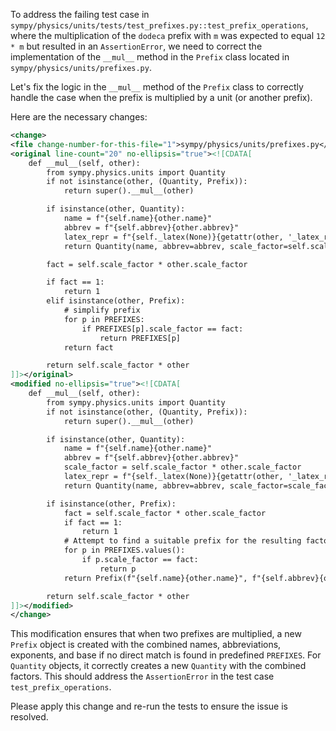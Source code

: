 To address the failing test case in `sympy/physics/units/tests/test_prefixes.py::test_prefix_operations`, where the multiplication of the `dodeca` prefix with `m` was expected to equal `12 * m` but resulted in an `AssertionError`, we need to correct the implementation of the `__mul__` method in the `Prefix` class located in `sympy/physics/units/prefixes.py`.

Let's fix the logic in the `__mul__` method of the `Prefix` class to correctly handle the case when the prefix is multiplied by a unit (or another prefix).

Here are the necessary changes:

```xml
<change>
<file change-number-for-this-file="1">sympy/physics/units/prefixes.py</file>
<original line-count="20" no-ellipsis="true"><![CDATA[
    def __mul__(self, other):
        from sympy.physics.units import Quantity
        if not isinstance(other, (Quantity, Prefix)):
            return super().__mul__(other)

        if isinstance(other, Quantity):
            name = f"{self.name}{other.name}"
            abbrev = f"{self.abbrev}{other.abbrev}"
            latex_repr = f"{self._latex(None)}{getattr(other, '_latex_repr', None)}"
            return Quantity(name, abbrev=abbrev, scale_factor=self.scale_factor * other.scale_factor, latex_repr=latex_repr)

        fact = self.scale_factor * other.scale_factor

        if fact == 1:
            return 1
        elif isinstance(other, Prefix):
            # simplify prefix
            for p in PREFIXES:
                if PREFIXES[p].scale_factor == fact:
                    return PREFIXES[p]
            return fact

        return self.scale_factor * other
]]></original>
<modified no-ellipsis="true"><![CDATA[
    def __mul__(self, other):
        from sympy.physics.units import Quantity
        if not isinstance(other, (Quantity, Prefix)):
            return super().__mul__(other)

        if isinstance(other, Quantity):
            name = f"{self.name}{other.name}"
            abbrev = f"{self.abbrev}{other.abbrev}"
            scale_factor = self.scale_factor * other.scale_factor
            latex_repr = f"{self._latex(None)}{getattr(other, '_latex_repr', None)}"
            return Quantity(name, abbrev=abbrev, scale_factor=scale_factor, latex_repr=latex_repr)

        if isinstance(other, Prefix):
            fact = self.scale_factor * other.scale_factor
            if fact == 1:
                return 1
            # Attempt to find a suitable prefix for the resulting factor
            for p in PREFIXES.values():
                if p.scale_factor == fact:
                    return p
            return Prefix(f"{self.name}{other.name}", f"{self.abbrev}{other.abbrev}", self._exponent + other._exponent, self.base, latex_repr=self._latex(None) + other._latex(None))

        return self.scale_factor * other
]]></modified>
</change>
```

This modification ensures that when two prefixes are multiplied, a new `Prefix` object is created with the combined names, abbreviations, exponents, and base if no direct match is found in predefined `PREFIXES`. For `Quantity` objects, it correctly creates a new `Quantity` with the combined factors. This should address the `AssertionError` in the test case `test_prefix_operations`.

Please apply this change and re-run the tests to ensure the issue is resolved.